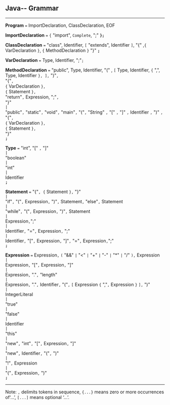 ## Java-- Grammar

---

**Program** ``=`` ImportDeclaration, ClassDeclaration, EOF

**ImportDeclaration** ``=`` ``{`` "import", ``Complete``, ";" **``};``**

**ClassDeclaration** ``=`` "class", Identifier, ``[`` "extends", Identifier ``]``, "{" ,``{`` VarDeclaration ``}``, ``{`` 
MethodDeclaration ``}`` "}" **``;``**

**VarDeclaration** ``=`` Type, Identifier, ";"``;``

**MethodDeclaration** ``=`` "public", Type, Identifier, "(" , ``[`` Type, Identifier, ``{`` ",", Type, Identifier ``}, ],`` ")"``,``   
"{"``,``   
``{`` VarDeclaration ``},``  
``{`` Statement ``},``  
"return"``,`` Expression, ";"``,``  
"}"  
``|``  
"public"``,`` "static"``,`` "void"``,`` "main"``,`` "("``,`` "String" ``,`` "[" ``,`` "]" ``,`` Identifier ``,`` ")" ``,``   
"{"``,``  
``{`` VarDeclaration ``},``   
``{`` Statement ``},``  
"}"   
**``;``**

**Type** ``=`` "int", "[" ``,`` "]"  
``|``  
"boolean"  
``|``  
"int"  
``|``  
Identifier  
**``;``**

**Statement** ``=`` "{"``, {`` Statement ``},`` "}"  
``|``  
"if"``,`` "("``,`` Expression``,`` ")"``,`` Statement``,`` "else"``,`` Statement  
``|``  
"while"``,`` "("``,`` Expression``,`` ")"``,`` Statement  
``|``  
Expression``,``";"  
``|``   
Identifier``,`` "="``,`` Expression``,`` ";"  
``|``  
Identifier``,`` "["``,`` Expression``,`` "]"``,`` "="``,`` Expression``,``";"  
**``;``**  


**Expression** ``=`` Expression``,`` ``(`` "&&" ``|`` "<" ``|`` "+" ``|`` "-" ``|`` "*" ``|`` "/" ``),`` Expression  
``|``  
Expression``,`` "["``,`` Expression``,`` "]"  
``|``  
Expression``,`` "."``,`` "length"  
``|``  
Expression``,`` "."``,`` Identifier``,`` "("``,`` ``[`` Expression ``{`` ","``,`` Expression ``}`` ``],`` ")"  
``|``  
IntegerLiteral  
``|``  
"true"  
``|``  
"false"  
``|``  
Identifier  
``|``  
"this"  
``|``  
"new"``,`` "int"``,`` "["``,`` Expression``,`` "]"  
``|``  
"new"``,`` Identifier``,`` "("``,`` ")"  
``|``  
"!"``,`` Expression  
``|``  
"("``,`` Expression``,`` ")"  
**``;``**

---
Note: ``,`` delimits tokens in sequence, ``{...}`` means zero or more occurrences of‘...’, ``[...]`` means optional ‘...’.